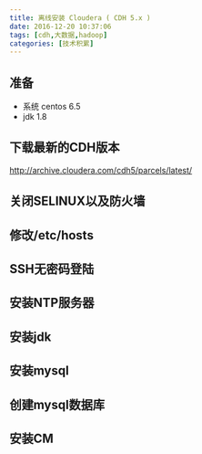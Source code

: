 ```yaml
---
title: 离线安装 Cloudera ( CDH 5.x )
date: 2016-12-20 10:37:06
tags: [cdh,大数据,hadoop]
categories: [技术积累]
---
```

## 准备
- 系统 centos 6.5
- jdk 1.8
## 下载最新的CDH版本
 http://archive.cloudera.com/cdh5/parcels/latest/
## 关闭SELINUX以及防火墙
## 修改/etc/hosts
## SSH无密码登陆
## 安装NTP服务器
## 安装jdk
## 安装mysql
## 创建mysql数据库
## 安装CM



